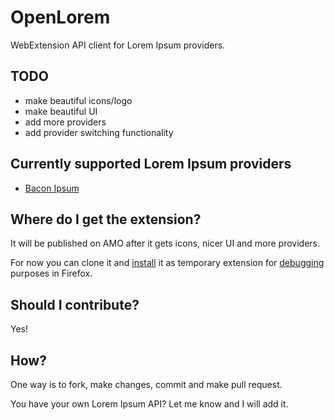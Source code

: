 # OpenLorem

WebExtension API client for Lorem Ipsum providers.

## TODO

- make beautiful icons/logo
- make beautiful UI
- add more providers
- add provider switching functionality

## Currently supported Lorem Ipsum providers

- [Bacon Ipsum](https://baconipsum.com/json-api/)

## Where do I get the extension?

It will be published on AMO after it gets icons, nicer UI and more providers.

For now you can clone it and [install](https://developer.mozilla.org/en-US/Add-ons/WebExtensions/Temporary_Installation_in_Firefox) it as temporary extension for [debugging](https://developer.mozilla.org/en-US/Add-ons/WebExtensions/Debugging) purposes in Firefox.

## Should I contribute?

Yes!

## How?

One way is to fork, make changes, commit and make pull request.

You have your own Lorem Ipsum API? Let me know and I will add it.